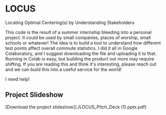 # LOCUS
Locating Optimal Centering(s) by Understanding Stakeholders

This code is the result of a summer internship bleeding into a personal project. 
It could be used by small companies, places of worship, small schools or whatever!
The idea is to build a tool to understand how different test points affect overall commute statistics. 
I did it all in Google Colaboratory, and I suggest downloading the file and uploading it to that. 
Running in Colab is easy, but building the product out more may require shifting. 
If you are reading this and think it's interesting, please reach out and we can build this into a useful service for the world!


I need help!

## Project Slideshow
[Download the project slideshow](./LOCUS_Pitch_Deck (1).pptx.pdf)
